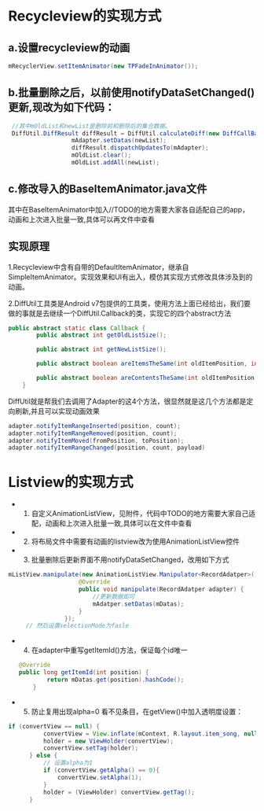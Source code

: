 # Recycleview的实现方式
## a.设置recycleview的动画
```java
mRecyclerView.setItemAnimator(new TPFadeInAnimator());
```
## b.批量删除之后，以前使用notifyDataSetChanged()更新,现改为如下代码：
```java
 //其中mOldList和newList是删除前和删除后的集合数据。
 DiffUtil.DiffResult diffResult = DiffUtil.calculateDiff(new DiffCallBack(mOldList, newList), true);
                  mAdapter.setDatas(newList);
                  diffResult.dispatchUpdatesTo(mAdapter);
                  mOldList.clear();
                  mOldList.addAll(newList);
```
## c.修改导入的BaseItemAnimator.java文件
其中在BaseItemAnimator中加入//TODO的地方需要大家各自适配自己的app，动画和上次进入批量一致,具体可以再文件中查看

## 实现原理
1.Recycleview中含有自带的DefaultItemAnimator，继承自SimpleItemAnimator。实现效果和UI有出入，模仿其实现方式修改具体涉及到的动画。

2.DiffUtil工具类是Android v7包提供的工具类，使用方法上面已经给出，我们要做的事就是去继续一个DiffUtil.Callback的类，实现它的四个abstract方法
```java
public abstract static class Callback {
        public abstract int getOldListSize();

        public abstract int getNewListSize();

        public abstract boolean areItemsTheSame(int oldItemPosition, int newItemPosition);

        public abstract boolean areContentsTheSame(int oldItemPosition, int newItemPosition);
    }
 ```
 DiffUtil就是帮我们去调用了Adapter的这4个方法，很显然就是这几个方法都是定向刷新,并且可以实现动画效果
 ```java
adapter.notifyItemRangeInserted(position, count);
adapter.notifyItemRangeRemoved(position, count);
adapter.notifyItemMoved(fromPosition, toPosition);
adapter.notifyItemRangeChanged(position, count, payload)
```

# Listview的实现方式

* 1. 自定义AnimationListView，见附件，代码中TODO的地方需要大家自己适配，动画和上次进入批量一致,具体可以在文件中查看
* 2. 将布局文件中需要有动画的listview改为使用AnimationListView控件
* 3. 批量删除后更新界面不用notifyDataSetChanged，改用如下方式
```java
mListView.manipulate(new AnimationListView.Manipulator<RecordAdatper>() {
                    @Override
                    public void manipulate(RecordAdatper adapter) {
                        //更新数据即可
                        mAdatper.setDatas(mDatas);
                    }
                });
	 // 然后设置selectionMode为fasle
 ```
 * 4. 在adapter中重写getItemId()方法，保证每个id唯一
 ```java
	@Override
	public long getItemId(int position) {
            return mDatas.get(position).hashCode();
        }
  ```
  * 5. 防止复用出现alpha=0 看不见条目，在getView()中加入透明度设置：
  ```java
  if (convertView == null) {
            convertView = View.inflate(mContext, R.layout.item_song, null);
            holder = new ViewHolder(convertView);
            convertView.setTag(holder);
        } else {
			// 设置alpha为1 
            if (convertView.getAlpha() == 0){
                convertView.setAlpha(1);
            }
            holder = (ViewHolder) convertView.getTag();
        }
   ```
